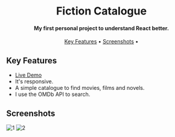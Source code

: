 <h1 align="center">
  Fiction Catalogue
  <br>
</h1>

<h4 align="center">My first personal project to understand React better.</h4>

<p align="center">
  <a href="#key-features">Key Features</a> •
  <a href="#screenshots">Screenshots</a> •
</p>

## Key Features

* <a href="https://inspiring-zuccutto-76992f.netlify.app/" target="_blank">Live Demo</a>
* It's responsive.
* A simple catalogue to find movies, films and novels.
* I use the OMDb API to search.

## Screenshots

![1](https://user-images.githubusercontent.com/103831098/195434174-f1467ff1-203b-4056-8114-2bd6cb1ed1f5.png)
![2](https://user-images.githubusercontent.com/103831098/195434178-bd2ce513-488e-48f0-8c9b-9db7762a9bdf.png)
